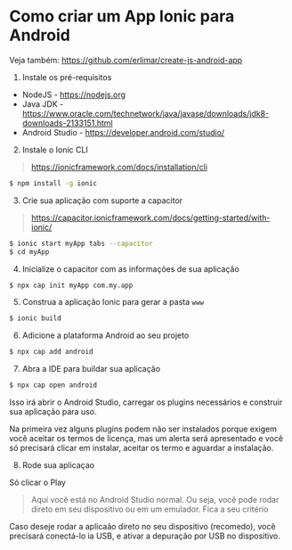 Como criar um App Ionic para Android
====================================

Veja também: https://github.com/erlimar/create-js-android-app

1) Instale os pré-requisitos
- NodeJS - https://nodejs.org
- Java JDK - https://www.oracle.com/technetwork/java/javase/downloads/jdk8-downloads-2133151.html
- Android Studio - https://developer.android.com/studio/

2) Instale o Ionic CLI
> https://ionicframework.com/docs/installation/cli

```sh
$ npm install -g ionic 
```

3) Crie sua aplicação com suporte a capacitor
> https://capacitor.ionicframework.com/docs/getting-started/with-ionic/

```sh
$ ionic start myApp tabs --capacitor
$ cd myApp
```

4) Inicialize o capacitor com as informações de sua aplicação
```sh
$ npx cap init myApp com.my.app
```

5) Construa a aplicação Ionic para gerar a pasta `www`
```sh
$ ionic build
```

6) Adicione a plataforma Android ao seu projeto
```sh
$ npx cap add android
```

7) Abra a IDE para buildar sua aplicação
```sh
$ npx cap open android
```

Isso irá abrir o Android Studio, carregar os plugins necessários e construir sua aplicação
para uso.

Na primeira vez alguns plugins podem não ser instalados porque exigem você aceitar os
termos de licença, mas um alerta será apresentado e você só precisará clicar em instalar,
aceitar os termo e aguardar a instalação.

8) Rode sua aplicaçao

Só clicar o Play

> Aqui você está no Android Studio normal. Ou seja, você pode rodar direto em seu dispositivo
  ou em um emulador. Fica a seu critério
  
Caso deseje rodar a aplicaão direto no seu dispositivo (recomedo), você precisará conectá-lo
ia USB, e ativar a depuração por USB no dispositivo.
